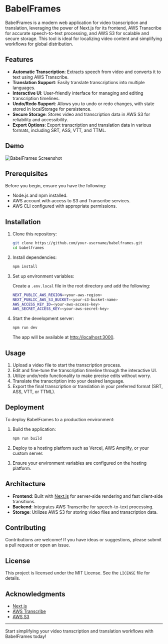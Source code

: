 # BabelFrames

BabelFrames is a modern web application for video transcription and translation, leveraging the power of Next.js for its frontend, AWS Transcribe for accurate speech-to-text processing, and AWS S3 for scalable and secure storage. This tool is ideal for localizing video content and simplifying workflows for global distribution.

## Features

- **Automatic Transcription**: Extracts speech from video and converts it to text using AWS Transcribe.
- **Translation Support**: Easily translate transcriptions into multiple languages.
- **Interactive UI**: User-friendly interface for managing and editing transcription timelines.
- **Undo/Redo Support**: Allows you to undo or redo changes, with state stored in localStorage for persistence.
- **Secure Storage**: Stores video and transcription data in AWS S3 for reliability and accessibility.
- **Export Options**: Export transcription and translation data in various formats, including SRT, ASS, VTT, and TTML.

## Demo

![BabelFrames Screenshot](docs/screenshot.png)

## Prerequisites

Before you begin, ensure you have the following:

- Node.js and npm installed.
- AWS account with access to S3 and Transcribe services.
- AWS CLI configured with appropriate permissions.

## Installation

1. Clone this repository:

   ```bash
   git clone https://github.com/your-username/babelframes.git
   cd babelframes
   ```

2. Install dependencies:

   ```bash
   npm install
   ```

3. Set up environment variables:

   Create a `.env.local` file in the root directory and add the following:

   ```bash
   NEXT_PUBLIC_AWS_REGION=<your-aws-region>
   NEXT_PUBLIC_AWS_S3_BUCKET=<your-s3-bucket-name>
   AWS_ACCESS_KEY_ID=<your-aws-access-key>
   AWS_SECRET_ACCESS_KEY=<your-aws-secret-key>
   ```

4. Start the development server:

   ```bash
   npm run dev
   ```

   The app will be available at [http://localhost:3000](http://localhost:3000).

## Usage

1. Upload a video file to start the transcription process.
2. Edit and fine-tune the transcription timeline through the interactive UI.
3. Utilize undo/redo functionality to make precise edits without worry.
4. Translate the transcription into your desired language.
5. Export the final transcription or translation in your preferred format (SRT, ASS, VTT, or TTML).

## Deployment

To deploy BabelFrames to a production environment:

1. Build the application:

   ```bash
   npm run build
   ```

2. Deploy to a hosting platform such as Vercel, AWS Amplify, or your custom server.

3. Ensure your environment variables are configured on the hosting platform.

## Architecture

- **Frontend**: Built with [Next.js](https://nextjs.org/) for server-side rendering and fast client-side transitions.
- **Backend**: Integrates AWS Transcribe for speech-to-text processing.
- **Storage**: Utilizes AWS S3 for storing video files and transcription data.

## Contributing

Contributions are welcome! If you have ideas or suggestions, please submit a pull request or open an issue.

## License

This project is licensed under the MIT License. See the `LICENSE` file for details.

## Acknowledgments

- [Next.js](https://nextjs.org/)
- [AWS Transcribe](https://aws.amazon.com/transcribe/)
- [AWS S3](https://aws.amazon.com/s3/)

---

Start simplifying your video transcription and translation workflows with BabelFrames today!
